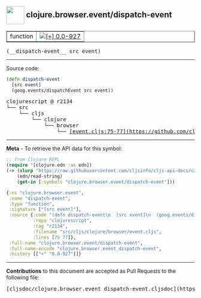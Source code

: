 ## <img width="48px" valign="middle" src="http://i.imgur.com/Hi20huC.png"> clojure.browser.event/dispatch-event

 <table border="1">
<tr>

<td>function</td>
<td><a href="https://github.com/cljsinfo/cljs-api-docs/tree/0.0-927"><img valign="middle" alt="[+] 0.0-927" src="https://img.shields.io/badge/+-0.0--927-lightgrey.svg"></a> </td>
</tr>
</table>

 <samp>
(__dispatch-event__ src event)<br>
</samp>

---





Source code:

```clj
(defn dispatch-event
  [src event]
  (goog.events/dispatchEvent src event))
```

 <pre>
clojurescript @ r2134
└── src
    └── cljs
        └── clojure
            └── browser
                └── <ins>[event.cljs:75-77](https://github.com/clojure/clojurescript/blob/r2134/src/cljs/clojure/browser/event.cljs#L75-L77)</ins>
</pre>


---

__Meta__ - To retrieve the API data for this symbol:

```clj
;; from Clojure REPL
(require '[clojure.edn :as edn])
(-> (slurp "https://raw.githubusercontent.com/cljsinfo/cljs-api-docs/catalog/cljs-api.edn")
    (edn/read-string)
    (get-in [:symbols "clojure.browser.event/dispatch-event"]))
```

```clj
{:ns "clojure.browser.event",
 :name "dispatch-event",
 :type "function",
 :signature ["[src event]"],
 :source {:code "(defn dispatch-event\n  [src event]\n  (goog.events/dispatchEvent src event))",
          :repo "clojurescript",
          :tag "r2134",
          :filename "src/cljs/clojure/browser/event.cljs",
          :lines [75 77]},
 :full-name "clojure.browser.event/dispatch-event",
 :full-name-encode "clojure.browser.event_dispatch-event",
 :history [["+" "0.0-927"]]}

```

---

__Contributions__ to this document are accepted as Pull Requests to the following file:

 <pre>
[cljsdoc/clojure.browser.event_dispatch-event.cljsdoc](https://github.com/cljsinfo/cljs-api-docs/blob/master/cljsdoc/clojure.browser.event_dispatch-event.cljsdoc)
</pre>

